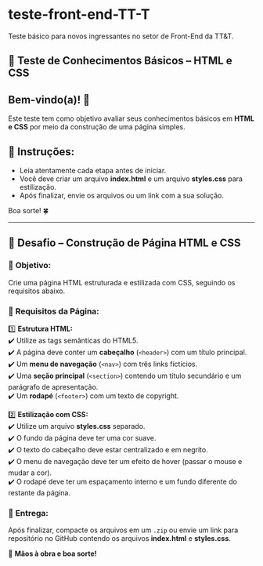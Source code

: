 # teste-front-end-TT-T  
Teste básico para novos ingressantes no setor de Front-End da TT&T.  

## 📝 Teste de Conhecimentos Básicos – HTML e CSS  

## Bem-vindo(a)! 🚀  
Este teste tem como objetivo avaliar seus conhecimentos básicos em **HTML e CSS** por meio da construção de uma página simples.  

## 📌 **Instruções:**  
- Leia atentamente cada etapa antes de iniciar.  
- Você deve criar um arquivo **index.html** e um arquivo **styles.css** para estilização.  
- Após finalizar, envie os arquivos ou um link com a sua solução.  

Boa sorte! 🍀  

---

## 📌 **Desafio – Construção de Página HTML e CSS**  

### 🔹 **Objetivo:**  
Crie uma página HTML estruturada e estilizada com CSS, seguindo os requisitos abaixo.  

### 🔹 **Requisitos da Página:**  
1️⃣ **Estrutura HTML:**  
✔️ Utilize as tags semânticas do HTML5.  
✔️ A página deve conter um **cabeçalho** (`<header>`) com um título principal.  
✔️ Um **menu de navegação** (`<nav>`) com três links fictícios.  
✔️ Uma **seção principal** (`<section>`) contendo um título secundário e um parágrafo de apresentação.  
✔️ Um **rodapé** (`<footer>`) com um texto de copyright.  

2️⃣ **Estilização com CSS:**  
✔️ Utilize um arquivo **styles.css** separado.  
✔️ O fundo da página deve ter uma cor suave.  
✔️ O texto do cabeçalho deve estar centralizado e em negrito.  
✔️ O menu de navegação deve ter um efeito de hover (passar o mouse e mudar a cor).  
✔️ O rodapé deve ter um espaçamento interno e um fundo diferente do restante da página.  

### 📌 **Entrega:**  
Após finalizar, compacte os arquivos em um `.zip` ou envie um link para repositório no GitHub contendo os arquivos **index.html** e **styles.css**.  

🚀 **Mãos à obra e boa sorte!**  

